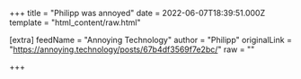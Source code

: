 
+++
title = "Philipp was annoyed"
date = 2022-06-07T18:39:51.000Z
template = "html_content/raw.html"

[extra]
feedName = "Annoying Technology"
author = "Philipp"
originalLink = "https://annoying.technology/posts/67b4df3569f7e2bc/"
raw = ""

+++

